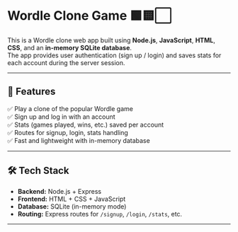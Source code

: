 # Wordle Clone Game 🟩🟨⬜

This is a Wordle clone web app built using **Node.js**, **JavaScript**, **HTML**, **CSS**, and an **in-memory SQLite database**.  
The app provides user authentication (sign up / login) and saves stats for each account during the server session.

---

## 🚀 Features

✅ Play a clone of the popular Wordle game  
✅ Sign up and log in with an account  
✅ Stats (games played, wins, etc.) saved per account  
✅ Routes for signup, login, stats handling  
✅ Fast and lightweight with in-memory database  

---

## 🛠 Tech Stack

- **Backend:** Node.js + Express
- **Frontend:** HTML + CSS + JavaScript
- **Database:** SQLite (in-memory mode)
- **Routing:** Express routes for `/signup`, `/login`, `/stats`, etc.

---
